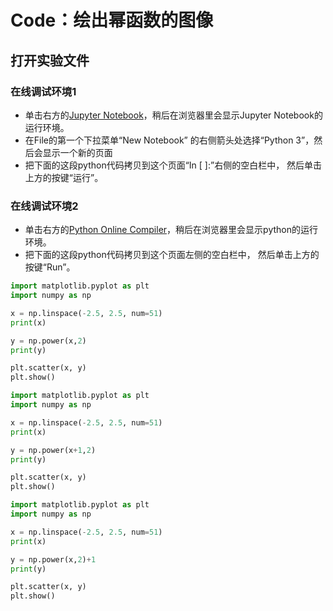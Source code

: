 # Code：绘出幂函数的图像

## 打开实验文件

### 在线调试环境1

- 单击右方的[Jupyter Notebook](https://mybinder.org/v2/gh/ipython/ipython-in-depth/master?filepath=binder/Index.ipynb)，稍后在浏览器里会显示Jupyter Notebook的运行环境。
- 在File的第一个下拉菜单“New Notebook” 的右侧箭头处选择“Python 3”，然后会显示一个新的页面
- 把下面的这段python代码拷贝到这个页面“In [ ]:”右侧的空白栏中， 然后单击上方的按键“运行”。

### 在线调试环境2

- 单击右方的[Python Online Compiler](https://trinket.io/python3/a5bd54189b)，稍后在浏览器里会显示python的运行环境。
- 把下面的这段python代码拷贝到这个页面左侧的空白栏中， 然后单击上方的按键“Run”。

```python
import matplotlib.pyplot as plt
import numpy as np

x = np.linspace(-2.5, 2.5, num=51)
print(x)

y = np.power(x,2) 
print(y)

plt.scatter(x, y)
plt.show()
```

```python
import matplotlib.pyplot as plt
import numpy as np

x = np.linspace(-2.5, 2.5, num=51)
print(x)

y = np.power(x+1,2)
print(y)

plt.scatter(x, y)
plt.show()
```

```python
import matplotlib.pyplot as plt
import numpy as np

x = np.linspace(-2.5, 2.5, num=51)
print(x)

y = np.power(x,2)+1
print(y)

plt.scatter(x, y)
plt.show()
```